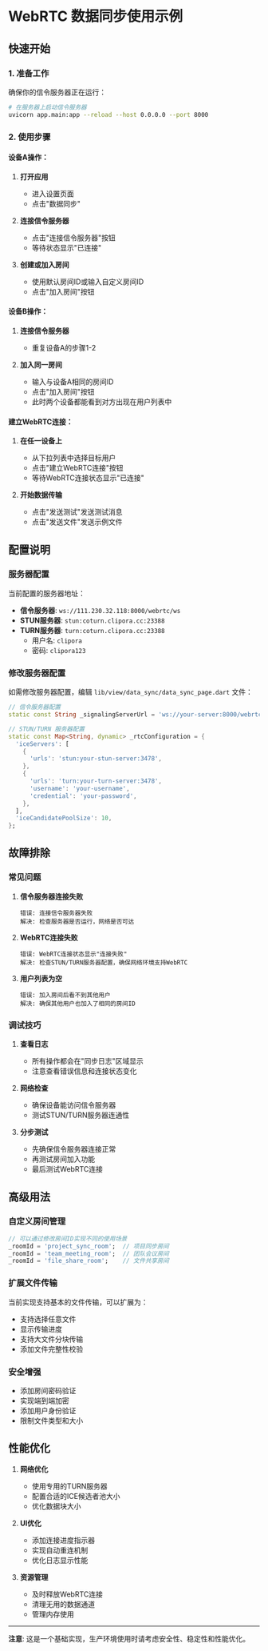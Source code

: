 # WebRTC 数据同步使用示例

## 快速开始

### 1. 准备工作

确保你的信令服务器正在运行：
```bash
# 在服务器上启动信令服务器
uvicorn app.main:app --reload --host 0.0.0.0 --port 8000
```

### 2. 使用步骤

#### 设备A操作：

1. **打开应用**
   - 进入设置页面
   - 点击"数据同步"

2. **连接信令服务器**
   - 点击"连接信令服务器"按钮
   - 等待状态显示"已连接"

3. **创建或加入房间**
   - 使用默认房间ID或输入自定义房间ID
   - 点击"加入房间"按钮

#### 设备B操作：

1. **连接信令服务器**
   - 重复设备A的步骤1-2

2. **加入同一房间**
   - 输入与设备A相同的房间ID
   - 点击"加入房间"按钮
   - 此时两个设备都能看到对方出现在用户列表中

#### 建立WebRTC连接：

1. **在任一设备上**
   - 从下拉列表中选择目标用户
   - 点击"建立WebRTC连接"按钮
   - 等待WebRTC连接状态显示"已连接"

2. **开始数据传输**
   - 点击"发送测试"发送测试消息
   - 点击"发送文件"发送示例文件

## 配置说明

### 服务器配置

当前配置的服务器地址：
- **信令服务器**: `ws://111.230.32.118:8000/webrtc/ws`
- **STUN服务器**: `stun:coturn.clipora.cc:23388`
- **TURN服务器**: `turn:coturn.clipora.cc:23388`
  - 用户名: `clipora`
  - 密码: `clipora123`

### 修改服务器配置

如需修改服务器配置，编辑 `lib/view/data_sync/data_sync_page.dart` 文件：

```dart
// 信令服务器配置
static const String _signalingServerUrl = 'ws://your-server:8000/webrtc/ws';

// STUN/TURN 服务器配置
static const Map<String, dynamic> _rtcConfiguration = {
  'iceServers': [
    {
      'urls': 'stun:your-stun-server:3478',
    },
    {
      'urls': 'turn:your-turn-server:3478',
      'username': 'your-username',
      'credential': 'your-password',
    },
  ],
  'iceCandidatePoolSize': 10,
};
```

## 故障排除

### 常见问题

1. **信令服务器连接失败**
   ```
   错误: 连接信令服务器失败
   解决: 检查服务器是否运行，网络是否可达
   ```

2. **WebRTC连接失败**
   ```
   错误: WebRTC连接状态显示"连接失败"
   解决: 检查STUN/TURN服务器配置，确保网络环境支持WebRTC
   ```

3. **用户列表为空**
   ```
   错误: 加入房间后看不到其他用户
   解决: 确保其他用户也加入了相同的房间ID
   ```

### 调试技巧

1. **查看日志**
   - 所有操作都会在"同步日志"区域显示
   - 注意查看错误信息和连接状态变化

2. **网络检查**
   - 确保设备能访问信令服务器
   - 测试STUN/TURN服务器连通性

3. **分步测试**
   - 先确保信令服务器连接正常
   - 再测试房间加入功能
   - 最后测试WebRTC连接

## 高级用法

### 自定义房间管理

```dart
// 可以通过修改房间ID实现不同的使用场景
_roomId = 'project_sync_room';  // 项目同步房间
_roomId = 'team_meeting_room';  // 团队会议房间
_roomId = 'file_share_room';    // 文件共享房间
```

### 扩展文件传输

当前实现支持基本的文件传输，可以扩展为：
- 支持选择任意文件
- 显示传输进度
- 支持大文件分块传输
- 添加文件完整性校验

### 安全增强

- 添加房间密码验证
- 实现端到端加密
- 添加用户身份验证
- 限制文件类型和大小

## 性能优化

1. **网络优化**
   - 使用专用的TURN服务器
   - 配置合适的ICE候选者池大小
   - 优化数据块大小

2. **UI优化**
   - 添加连接进度指示器
   - 实现自动重连机制
   - 优化日志显示性能

3. **资源管理**
   - 及时释放WebRTC连接
   - 清理无用的数据通道
   - 管理内存使用

---

**注意**: 这是一个基础实现，生产环境使用时请考虑安全性、稳定性和性能优化。